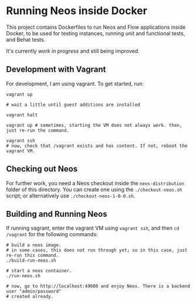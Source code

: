 Running Neos inside Docker
==========================

This project contains Dockerfiles to run Neos and Flow applications inside Docker, to be
used for testing instances, running unit and functional tests, and Behat tests.

It's currently *work in progress* and still being improved.


Development with Vagrant
------------------------

For development, I am using vagrant. To get started, run:

```
vagrant up

# wait a little until guest additions are installed

vagrant halt

vagrant up # sometimes, starting the VM does not always work. then, just re-run the command.

vagrant ssh
# now, check that /vagrant exists and has content. If not, reboot the vagrant VM.
```


Checking out Neos
-----------------

For further work, you need a Neos checkout inside the `neos-distribution` folder of
this directory. You can create one using the `./checkout-neos.sh` script; or alternatively
use `./checkout-neos-1-0-0.sh`.


Building and Running Neos
-------------------------

If running vagrant, enter the vagrant VM using `vagrant ssh`, and then `cd /vagrant` for
the following commands:


```
# build a neos image.
# in some cases, this does not run through yet; so in this case, just re-run this command.
./build-run-neos.sh

# start a neos container.
./run-neos.sh

# now, go to http://localhost:49080 and enjoy Neos. There is a backend user "admin/password"
# created already.
```